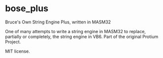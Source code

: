 # bose_plus
Bruce's Own String Engine Plus, written in MASM32

One of many attempts to write a string engine in MASM32 to replace, partially or completely, the string engine in VB6. Part of the original Protium Project.

MIT license.

